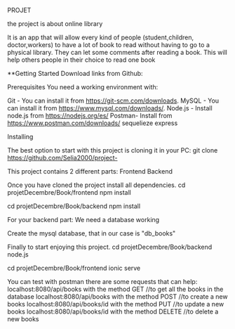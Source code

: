 PROJET

the project is about online library

It is an app that will allow every kind of people (student,children, doctor,workers) to have a lot of book to read without having to go to a physical library. They can let some comments after reading a book. This will help others people in their choice to read one book

**Getting Started Download links from Github:

Prerequisites You need a working environment with:

Git - You can install it from https://git-scm.com/downloads. MySQL - You can install it from https://www.mysql.com/downloads/. Node.js - Install node.js from https://nodejs.org/es/ Postman- Install from https://www.postman.com/downloads/ sequelieze express

Installing

The best option to start with this project is cloning it in your PC: git clone https://github.com/Selia2000/project-

This project contains 2 different parts: Frontend Backend

Once you have cloned the project install all dependencies. cd projetDecembre/Book/frontend npm install

cd projetDecembre/Book/backend npm install

For your backend part: We need a database working

Create the mysql database, that in our case is "db_books"

Finally to start enjoying this project. cd projetDecembre/Book/backend node.js

cd projetDecembre/Book/frontend ionic serve

You can test with postman there are some requests that can help: localhost:8080/api/books with the method GET //to get all the books in the database localhost:8080/api/books with the method POST //to create a new books localhost:8080/api/books/id with the method PUT //to update a new books localhost:8080/api/books/id with the method DELETE //to delete a new books
